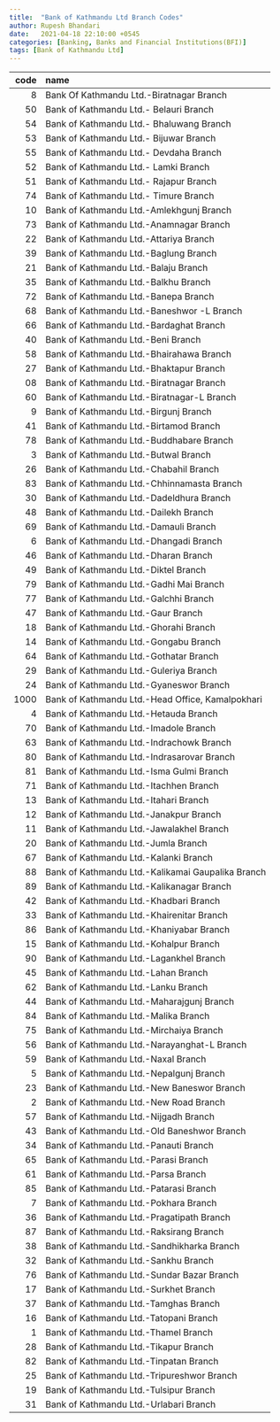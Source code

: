 ```yaml
---
title:  "Bank of Kathmandu Ltd Branch Codes"
author: Rupesh Bhandari
date:   2021-04-18 22:10:00 +0545
categories: [Banking, Banks and Financial Institutions(BFI)]
tags: [Bank of Kathmandu Ltd]
---
```


|   code | name                                              |
|-------:|:--------------------------------------------------|
|      8 | Bank Of Kathmandu Ltd.-Biratnagar Branch          |
|     50 | Bank of Kathmandu Ltd.- Belauri Branch            |
|     54 | Bank of Kathmandu Ltd.- Bhaluwang Branch          |
|     53 | Bank of Kathmandu Ltd.- Bijuwar Branch            |
|     55 | Bank of Kathmandu Ltd.- Devdaha Branch            |
|     52 | Bank of Kathmandu Ltd.- Lamki Branch              |
|     51 | Bank of Kathmandu Ltd.- Rajapur Branch            |
|     74 | Bank of Kathmandu Ltd.- Timure Branch             |
|     10 | Bank of Kathmandu Ltd.-Amlekhgunj Branch          |
|     73 | Bank of Kathmandu Ltd.-Anamnagar Branch           |
|     22 | Bank of Kathmandu Ltd.-Attariya Branch            |
|     39 | Bank of Kathmandu Ltd.-Baglung Branch             |
|     21 | Bank of Kathmandu Ltd.-Balaju Branch              |
|     35 | Bank of Kathmandu Ltd.-Balkhu Branch              |
|     72 | Bank of Kathmandu Ltd.-Banepa Branch              |
|     68 | Bank of Kathmandu Ltd.-Baneshwor -L Branch        |
|     66 | Bank of Kathmandu Ltd.-Bardaghat Branch           |
|     40 | Bank of Kathmandu Ltd.-Beni Branch                |
|     58 | Bank of Kathmandu Ltd.-Bhairahawa Branch          |
|     27 | Bank of Kathmandu Ltd.-Bhaktapur Branch           |
|     08 | Bank of Kathmandu Ltd.-Biratnagar Branch          |
|     60 | Bank of Kathmandu Ltd.-Biratnagar-L Branch        |
|      9 | Bank of Kathmandu Ltd.-Birgunj Branch             |
|     41 | Bank of Kathmandu Ltd.-Birtamod Branch            |
|     78 | Bank of Kathmandu Ltd.-Buddhabare Branch          |
|      3 | Bank of Kathmandu Ltd.-Butwal Branch              |
|     26 | Bank of Kathmandu Ltd.-Chabahil Branch            |
|     83 | Bank of Kathmandu Ltd.-Chhinnamasta Branch        |
|     30 | Bank of Kathmandu Ltd.-Dadeldhura Branch          |
|     48 | Bank of Kathmandu Ltd.-Dailekh Branch             |
|     69 | Bank of Kathmandu Ltd.-Damauli Branch             |
|      6 | Bank of Kathmandu Ltd.-Dhangadi Branch            |
|     46 | Bank of Kathmandu Ltd.-Dharan Branch              |
|     49 | Bank of Kathmandu Ltd.-Diktel Branch              |
|     79 | Bank of Kathmandu Ltd.-Gadhi Mai Branch           |
|     77 | Bank of Kathmandu Ltd.-Galchhi Branch             |
|     47 | Bank of Kathmandu Ltd.-Gaur Branch                |
|     18 | Bank of Kathmandu Ltd.-Ghorahi Branch             |
|     14 | Bank of Kathmandu Ltd.-Gongabu Branch             |
|     64 | Bank of Kathmandu Ltd.-Gothatar Branch            |
|     29 | Bank of Kathmandu Ltd.-Guleriya Branch            |
|     24 | Bank of Kathmandu Ltd.-Gyaneswor Branch           |
|   1000 | Bank of Kathmandu Ltd.-Head Office, Kamalpokhari  |
|      4 | Bank of Kathmandu Ltd.-Hetauda Branch             |
|     70 | Bank of Kathmandu Ltd.-Imadole Branch             |
|     63 | Bank of Kathmandu Ltd.-Indrachowk Branch          |
|     80 | Bank of Kathmandu Ltd.-Indrasarovar Branch        |
|     81 | Bank of Kathmandu Ltd.-Isma Gulmi Branch          |
|     71 | Bank of Kathmandu Ltd.-Itachhen Branch            |
|     13 | Bank of Kathmandu Ltd.-Itahari Branch             |
|     12 | Bank of Kathmandu Ltd.-Janakpur Branch            |
|     11 | Bank of Kathmandu Ltd.-Jawalakhel Branch          |
|     20 | Bank of Kathmandu Ltd.-Jumla Branch               |
|     67 | Bank of Kathmandu Ltd.-Kalanki Branch             |
|     88 | Bank of Kathmandu Ltd.-Kalikamai Gaupalika Branch |
|     89 | Bank of Kathmandu Ltd.-Kalikanagar Branch         |
|     42 | Bank of Kathmandu Ltd.-Khadbari Branch            |
|     33 | Bank of Kathmandu Ltd.-Khairenitar Branch         |
|     86 | Bank of Kathmandu Ltd.-Khaniyabar Branch          |
|     15 | Bank of Kathmandu Ltd.-Kohalpur Branch            |
|     90 | Bank of Kathmandu Ltd.-Lagankhel Branch           |
|     45 | Bank of Kathmandu Ltd.-Lahan Branch               |
|     62 | Bank of Kathmandu Ltd.-Lanku Branch               |
|     44 | Bank of Kathmandu Ltd.-Maharajgunj Branch         |
|     84 | Bank of Kathmandu Ltd.-Malika Branch              |
|     75 | Bank of Kathmandu Ltd.-Mirchaiya Branch           |
|     56 | Bank of Kathmandu Ltd.-Narayanghat-L Branch       |
|     59 | Bank of Kathmandu Ltd.-Naxal Branch               |
|      5 | Bank of Kathmandu Ltd.-Nepalgunj Branch           |
|     23 | Bank of Kathmandu Ltd.-New Baneswor Branch        |
|      2 | Bank of Kathmandu Ltd.-New Road Branch            |
|     57 | Bank of Kathmandu Ltd.-Nijgadh Branch             |
|     43 | Bank of Kathmandu Ltd.-Old Baneshwor Branch       |
|     34 | Bank of Kathmandu Ltd.-Panauti Branch             |
|     65 | Bank of Kathmandu Ltd.-Parasi Branch              |
|     61 | Bank of Kathmandu Ltd.-Parsa Branch               |
|     85 | Bank of Kathmandu Ltd.-Patarasi Branch            |
|      7 | Bank of Kathmandu Ltd.-Pokhara Branch             |
|     36 | Bank of Kathmandu Ltd.-Pragatipath Branch         |
|     87 | Bank of Kathmandu Ltd.-Raksirang Branch           |
|     38 | Bank of Kathmandu Ltd.-Sandhikharka Branch        |
|     32 | Bank of Kathmandu Ltd.-Sankhu Branch              |
|     76 | Bank of Kathmandu Ltd.-Sundar Bazar Branch        |
|     17 | Bank of Kathmandu Ltd.-Surkhet Branch             |
|     37 | Bank of Kathmandu Ltd.-Tamghas Branch             |
|     16 | Bank of Kathmandu Ltd.-Tatopani Branch            |
|      1 | Bank of Kathmandu Ltd.-Thamel Branch              |
|     28 | Bank of Kathmandu Ltd.-Tikapur Branch             |
|     82 | Bank of Kathmandu Ltd.-Tinpatan Branch            |
|     25 | Bank of Kathmandu Ltd.-Tripureshwor Branch        |
|     19 | Bank of Kathmandu Ltd.-Tulsipur Branch            |
|     31 | Bank of Kathmandu Ltd.-Urlabari Branch            |